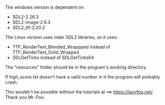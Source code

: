 The windows version is dependent on:
- SDL2-2.26.3
- SDL2-image-2.6.3
- SDL2_ttf-2.20.2

The Linux version uses older SDL2 libraries, so it uses:
- TTF_RenderText_Blended_Wrappped instead of TTF_RenderText_Solid_Wrapped
- SDLGetTicks instead of SDLGetTicks64

The "resources" folder should be in the program's working directory

If high_score.txt doesn't have a valid number in it the program will probably crash.

This wouldn't be possible without the tutorials at ==> https://lazyfoo.net/
Thank you Mr. Foo.
